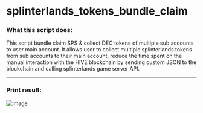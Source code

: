 # splinterlands_tokens_bundle_claim

### What this script does:
This script bundle claim SPS &amp; collect DEC tokens of multiple sub accounts to user main account. It allows user to collect multiple splinterlands tokens from sub accounts to their main account, reduce the time spent on the manual interaction with the HIVE blockchain by sending custom JSON to the blockchain and calling splinterlands game server API.

---

### Print result:

![image](https://user-images.githubusercontent.com/15119515/131228252-ec65bcfd-b64f-4de0-b3b8-773760f457aa.png)
